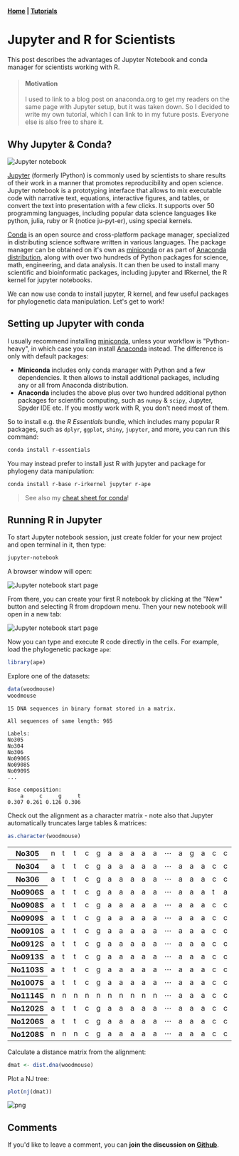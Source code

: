 **[Home](https://janxkoci.github.io) | [Tutorials](https://janxkoci.github.io/tutorials)**

# Jupyter and R for Scientists
This post describes the advantages of Jupyter Notebook and conda manager for scientists working with R.

> #### Motivation 
> I used to link to a blog post on anaconda.org to get my readers on the same page with Jupyter setup, but it was taken down. So I decided to write my own tutorial, which I can link to in my future posts. Everyone else is also free to share it.

## Why Jupyter & Conda?

![Jupyter notebook](https://janxkoci.github.io/img/jupyter_ape.png)

[Jupyter](http://jupyter.org) (formerly IPython) is commonly used by scientists to share results of their work in a manner that promotes reproducibility and open science. Jupyter notebook is a prototyping interface that allows to mix executable code with narrative text, equations, interactive figures, and tables, or convert the text into presentation with a few clicks. It supports over 50 programming languages, including popular data science languages like python, julia, ruby or R (notice ju-pyt-er), using special kernels.

[Conda](http://conda.io/) is an open source and cross-platform package manager, specialized in distributing science software written in various languages. The package manager can be obtained on it's own as [miniconda](https://conda.io/miniconda.html) or as part of [Anaconda distribution](https://www.anaconda.com/download/), along with over two hundreds of Python packages for science, math, engineering, and data analysis. It can then be used to install many scientific and bioinformatic packages, including jupyter and IRkernel, the R kernel for jupyter notebooks.

We can now use conda to install jupyter, R kernel, and few useful packages for phylogenetic data manipulation. Let's get to work!

## Setting up Jupyter with conda
I usually recommend installing [miniconda](https://conda.io/miniconda.html), unless your workflow is "Python-heavy", in which case you can install [Anaconda](https://www.anaconda.com/download/) instead. The difference is only with default packages: 
- **Miniconda** includes only conda manager with Python and a few dependencies. It then allows to install additional packages, including any or all from Anaconda distribution.
- **Anaconda** includes the above plus over two hundred additional python packages for scientific computing, such as `numpy` & `scipy`, Jupyter, Spyder IDE etc. If you mostly work with R, you don't need most of them.

So to install e.g. the *R Essentials* bundle, which includes many popular R packages, such as `dplyr`, `ggplot`, `shiny`, `jupyter`, and more, you can run this command:

```bash
conda install r-essentials
```

You may instead prefer to install just R with jupyter and package for phylogeny data manipulation:

```bash
conda install r-base r-irkernel jupyter r-ape
```

> See also my [cheat sheet for conda](https://janxkoci.github.io/tutorials/conda_cheatsheet.html)!

## Running R in Jupyter
To start Jupyter notebook session, just create folder for your new project and open terminal in it, then type:

```bash
jupyter-notebook
```

A browser window will open:

![Jupyter notebook start page](https://janxkoci.github.io/img/jupyter_0.png)

From there, you can create your first R notebook by clicking at the "New" button and selecting R from dropdown menu. Then your new notebook will open in a new tab:

![Jupyter notebook start page](https://janxkoci.github.io/img/jupyter_1.png)

Now you can type and execute R code directly in the cells. For example, load the phylogenetic package `ape`:


```R
library(ape)
```

Explore one of the datasets:


```R
data(woodmouse)
woodmouse
```


    15 DNA sequences in binary format stored in a matrix.
    
    All sequences of same length: 965 
    
    Labels:
    No305
    No304
    No306
    No0906S
    No0908S
    No0909S
    ...
    
    Base composition:
        a     c     g     t 
    0.307 0.261 0.126 0.306 


Check out the alignment as a character matrix - note also that Jupyter automatically truncates large tables & matrices:


```R
as.character(woodmouse)
```


<table>
<tbody>
	<tr><th scope=row>No305</th><td>n</td><td>t</td><td>t</td><td>c</td><td>g</td><td>a</td><td>a</td><td>a</td><td>a</td><td>a</td><td>⋯</td><td>a</td><td>g</td><td>a</td><td>c</td><td>c</td><td>c</td><td>t</td><td>a</td><td>t</td><td>a</td></tr>
	<tr><th scope=row>No304</th><td>a</td><td>t</td><td>t</td><td>c</td><td>g</td><td>a</td><td>a</td><td>a</td><td>a</td><td>a</td><td>⋯</td><td>a</td><td>a</td><td>a</td><td>c</td><td>c</td><td>c</td><td>t</td><td>g</td><td>t</td><td>n</td></tr>
	<tr><th scope=row>No306</th><td>a</td><td>t</td><td>t</td><td>c</td><td>g</td><td>a</td><td>a</td><td>a</td><td>a</td><td>a</td><td>⋯</td><td>a</td><td>a</td><td>a</td><td>c</td><td>c</td><td>c</td><td>t</td><td>a</td><td>t</td><td>a</td></tr>
	<tr><th scope=row>No0906S</th><td>a</td><td>t</td><td>t</td><td>c</td><td>g</td><td>a</td><td>a</td><td>a</td><td>a</td><td>a</td><td>⋯</td><td>a</td><td>a</td><td>a</td><td>t</td><td>a</td><td>c</td><td>n</td><td>n</td><td>n</td><td>n</td></tr>
	<tr><th scope=row>No0908S</th><td>a</td><td>t</td><td>t</td><td>c</td><td>g</td><td>a</td><td>a</td><td>a</td><td>a</td><td>a</td><td>⋯</td><td>a</td><td>a</td><td>a</td><td>c</td><td>c</td><td>c</td><td>n</td><td>n</td><td>n</td><td>n</td></tr>
	<tr><th scope=row>No0909S</th><td>a</td><td>t</td><td>t</td><td>c</td><td>g</td><td>a</td><td>a</td><td>a</td><td>a</td><td>a</td><td>⋯</td><td>a</td><td>a</td><td>a</td><td>c</td><td>c</td><td>c</td><td>n</td><td>n</td><td>n</td><td>n</td></tr>
	<tr><th scope=row>No0910S</th><td>a</td><td>t</td><td>t</td><td>c</td><td>g</td><td>a</td><td>a</td><td>a</td><td>a</td><td>a</td><td>⋯</td><td>a</td><td>a</td><td>a</td><td>c</td><td>c</td><td>c</td><td>n</td><td>n</td><td>n</td><td>n</td></tr>
	<tr><th scope=row>No0912S</th><td>a</td><td>t</td><td>t</td><td>c</td><td>g</td><td>a</td><td>a</td><td>a</td><td>a</td><td>a</td><td>⋯</td><td>a</td><td>a</td><td>a</td><td>c</td><td>c</td><td>c</td><td>n</td><td>n</td><td>n</td><td>n</td></tr>
	<tr><th scope=row>No0913S</th><td>a</td><td>t</td><td>t</td><td>c</td><td>g</td><td>a</td><td>a</td><td>a</td><td>a</td><td>a</td><td>⋯</td><td>a</td><td>a</td><td>a</td><td>c</td><td>c</td><td>c</td><td>n</td><td>n</td><td>n</td><td>n</td></tr>
	<tr><th scope=row>No1103S</th><td>a</td><td>t</td><td>t</td><td>c</td><td>g</td><td>a</td><td>a</td><td>a</td><td>a</td><td>a</td><td>⋯</td><td>a</td><td>a</td><td>a</td><td>c</td><td>c</td><td>c</td><td>n</td><td>n</td><td>n</td><td>n</td></tr>
	<tr><th scope=row>No1007S</th><td>a</td><td>t</td><td>t</td><td>c</td><td>g</td><td>a</td><td>a</td><td>a</td><td>a</td><td>a</td><td>⋯</td><td>a</td><td>a</td><td>a</td><td>c</td><td>c</td><td>c</td><td>n</td><td>n</td><td>n</td><td>n</td></tr>
	<tr><th scope=row>No1114S</th><td>n</td><td>n</td><td>n</td><td>n</td><td>n</td><td>n</td><td>n</td><td>n</td><td>n</td><td>n</td><td>⋯</td><td>a</td><td>a</td><td>a</td><td>c</td><td>c</td><td>c</td><td>n</td><td>n</td><td>n</td><td>n</td></tr>
	<tr><th scope=row>No1202S</th><td>a</td><td>t</td><td>t</td><td>c</td><td>g</td><td>a</td><td>a</td><td>a</td><td>a</td><td>a</td><td>⋯</td><td>a</td><td>a</td><td>a</td><td>c</td><td>c</td><td>c</td><td>n</td><td>n</td><td>n</td><td>n</td></tr>
	<tr><th scope=row>No1206S</th><td>a</td><td>t</td><td>t</td><td>c</td><td>g</td><td>a</td><td>a</td><td>a</td><td>a</td><td>a</td><td>⋯</td><td>a</td><td>a</td><td>a</td><td>c</td><td>c</td><td>c</td><td>n</td><td>n</td><td>n</td><td>n</td></tr>
	<tr><th scope=row>No1208S</th><td>n</td><td>n</td><td>n</td><td>c</td><td>g</td><td>a</td><td>a</td><td>a</td><td>a</td><td>a</td><td>⋯</td><td>a</td><td>a</td><td>a</td><td>c</td><td>c</td><td>c</td><td>n</td><td>n</td><td>n</td><td>n</td></tr>
</tbody>
</table>



Calculate a distance matrix from the alignment:


```R
dmat <- dist.dna(woodmouse)
```

Plot a NJ tree:


```R
plot(nj(dmat))
```


    
![png](conda_jupyteR_files/conda_jupyteR_12_0.png)
    


## Comments
If you'd like to leave a comment, you can **join the discussion on [Github][gist]**.

[gist]: https://gist.github.com/janxkoci/5ecd85dda9c8e4aa90c823ebddbe55bc
